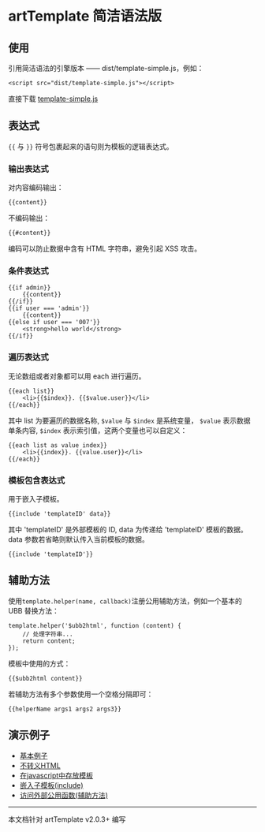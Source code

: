 # artTemplate 简洁语法版

## 使用

引用简洁语法的引擎版本 —— dist/template-simple.js，例如：

    <script src="dist/template-simple.js"></script>
    
直接下载 [template-simple.js](https://raw.github.com/aui/artTemplate/master/dist/template-simple.js)

## 表达式

``{{`` 与 ``}}`` 符号包裹起来的语句则为模板的逻辑表达式。

### 输出表达式

对内容编码输出：

    {{content}}

不编码输出：

    {{#content}}
    
编码可以防止数据中含有 HTML 字符串，避免引起 XSS 攻击。

### 条件表达式

    {{if admin}}
        {{content}}
    {{/if}}
    {{if user === 'admin'}}
        {{content}}
    {{else if user === '007'}}
        <strong>hello world</strong>
    {{/if}}

### 遍历表达式

无论数组或者对象都可以用 each 进行遍历。

    {{each list}}
        <li>{{$index}}. {{$value.user}}</li>
    {{/each}}

其中 list 为要遍历的数据名称, ``$value`` 与 ``$index`` 是系统变量， ``$value`` 表示数据单条内容, ``$index`` 表示索引值，这两个变量也可以自定义：

    {{each list as value index}}
        <li>{{index}}. {{value.user}}</li>
    {{/each}}

### 模板包含表达式

用于嵌入子模板。

    {{include 'templateID' data}}

其中 'templateID' 是外部模板的 ID, data 为传递给 'templateID' 模板的数据。 data 参数若省略则默认传入当前模板的数据。

    {{include 'templateID'}}

## 辅助方法

使用``template.helper(name, callback)``注册公用辅助方法，例如一个基本的 UBB 替换方法：

    template.helper('$ubb2html', function (content) {
        // 处理字符串...
        return content;
    });

模板中使用的方式：

    {{$ubb2html content}}

若辅助方法有多个参数使用一个空格分隔即可：

    {{helperName args1 args2 args3}}
    
##	演示例子

*	[基本例子](http://aui.github.io/artTemplate/demo/simple-syntax/basic.html)
*	[不转义HTML](http://aui.github.io/artTemplate/demo/simple-syntax/no-escape.html)
*	[在javascript中存放模板](http://aui.github.io/artTemplate/demo/simple-syntax/compile.html)
*	[嵌入子模板(include)](http://aui.github.io/artTemplate/demo/simple-syntax/include.html)
*	[访问外部公用函数(辅助方法)](http://aui.github.io/artTemplate/demo/simple-syntax/helper.html)

----------------------------------------------

本文档针对 artTemplate v2.0.3+ 编写